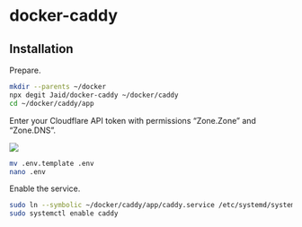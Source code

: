 # docker-caddy

## Installation

Prepare.

```bash
mkdir --parents ~/docker
npx degit Jaid/docker-caddy ~/docker/caddy
cd ~/docker/caddy/app
```

Enter your Cloudflare API token with permissions “Zone.Zone” and “Zone.DNS”.

![](https://i.imgur.com/UZ31CNZ.png)

```bash
mv .env.template .env
nano .env
```

Enable the service.

```bash
sudo ln --symbolic ~/docker/caddy/app/caddy.service /etc/systemd/system/caddy.service
sudo systemctl enable caddy
```